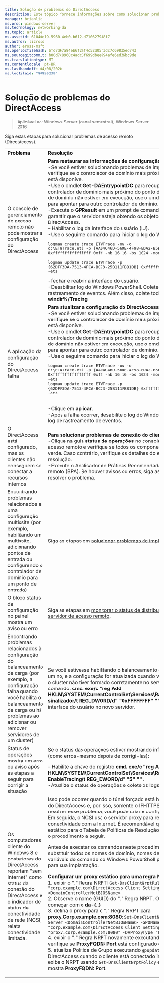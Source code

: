 ```yaml
---
title: Solução de problemas do DirectAccess
description: Este tópico fornece informações sobre como solucionar problemas de implantações do DirectAccess no Windows Server 2016.
manager: brianlic
ms.prod: windows-server
ms.technology: networking-da
ms.topic: article
ms.assetid: 61040e19-5960-4eb0-b612-d710627988f7
ms.author: lizross
author: eross-msft
ms.openlocfilehash: bfd7d67a84eb6f2af4c52d05f3dc7c69835ed743
ms.sourcegitcommit: b00d7c8968c4adc8f699dbee694afe6ed36bc9de
ms.translationtype: MT
ms.contentlocale: pt-BR
ms.lasthandoff: 04/08/2020
ms.locfileid: "80856239"
---
```

# <a name="troubleshooting-directaccess"></a>Solução de problemas do DirectAccess

>Aplicável ao: Windows Server (canal semestral), Windows Server 2016

Siga estas etapas para solucionar problemas de acesso remoto (DirectAccess).  
  
|||  
|-|-|  
|**Problema**|**Resolução**|  
|O console de gerenciamento de acesso remoto não pode mostrar a configuração do DirectAccess|**Para restaurar as informações de configuração ausentes**<br />-Se você estiver solucionando problemas de implantação multissite, verifique se o controlador de domínio mais próximo do ponto de entrada está disponível.<br />-Use o cmdlet **Get-DAEntrypointDC** para recuperar o nome do controlador de domínio mais próximo do ponto de entrada. Se o controlador de domínio não estiver em execução, use o cmdlet **set-DAEntryPointDC** para apontar para outro controlador de domínio.<br />-Execute o **GPResult** em um prompt de comando elevado no servidor para garantir que o servidor esteja obtendo os objetos de política de grupo do DirectAccess.<br />– Habilitar o log da interface do usuário (IU).<br />-Use o seguinte comando para iniciar o log do Windows PowerShell:<pre>logman create trace ETWTrace -ow -o c:\ETWTrace.etl -p {AAD4C46D-56DE-4F98-BDA2-B5EAEBDD2B04} 0xffffffffffffffff 0xff -nb 16 16 -bs 1024 -mode 0x2 -max 2048 -ets <br />logman update trace ETWTrace -p {62DFF3DA-7513-4FCA-BC73-25B111FBB1DB} 0xffffffffffffffff 0xff -ets</pre><repro>-fechar e reabrir a interface do usuário.<br />-Desabilitar log do Windows PowerShell. Colete os arquivos de log de rastreamento de eventos. Além disso, colete todos os logs da pasta **% windir%/Tracing**|  
|A aplicação da configuração do DirectAccess falha|**Para atualizar a configuração do DirectAccess**<br />-Se você estiver solucionando problemas de implantação multissite, verifique se o controlador de domínio mais próximo do ponto de entrada está disponível.<br />-Use o cmdlet **Get-DAEntrypointDC** para recuperar o nome do controlador de domínio mais próximo do ponto de entrada. Se o controlador de domínio não estiver em execução, use o cmdlet **set-DAEntryPointDC** para apontar para outro controlador de domínio.<br />-Use o seguinte comando para iniciar o log do Windows PowerShell:<br /><pre>logman create trace ETWTrace -ow -o c:\ETWTrace.etl -p {AAD4C46D-56DE-4F98-BDA2-B5EAEBDD2B04} 0xffffffffffffffff 0xff -nb 16 16 -bs 1024 -mode 0x2 -max 2048 -ets<br />logman update trace ETWTrace -p {62DFF3DA-7513-4FCA-BC73-25B111FBB1DB} 0xffffffffffffffff 0xff -ets</pre>    <repro><br />-Clique em **aplicar**.<br />-Após a falha ocorrer, desabilite o log do Windows PowerShell e colete o log de rastreamento de eventos.|  
|O DirectAccess está configurado, mas os clientes não conseguem se conectar a recursos internos|**Para solucionar problemas de conexão do cliente**<br />-Clique na guia **status de operações** no console de gerenciamento de acesso remoto e verifique se todos os componentes mostram um ícone verde. Caso contrário, verifique os detalhes do erro e siga as etapas de resolução.<br />-Execute o Analisador de Práticas Recomendadas do servidor de acesso remoto (BPA). Se houver avisos ou erros, siga as etapas de resolução para resolver o problema.|  
|Encontrando problemas relacionados a uma configuração multissite (por exemplo, habilitando um multissite, adicionando pontos de entrada ou configurando o controlador de domínio para um ponto de entrada)|Siga as etapas em [solucionar problemas de implantação multissite](https://technet.microsoft.com/library/jj554657(v=ws.11).aspx).|  
|O bloco status da configuração no painel mostra um aviso ou erro|Siga as etapas em [monitorar o status de distribuição da configuração do servidor de acesso remoto](https://technet.microsoft.com/library/jj574221(v=ws.11).aspx).|  
|Encontrando problemas relacionados à configuração do balanceamento de carga (por exemplo, a configuração falha quando você habilita o balanceamento de carga ou há problemas ao adicionar ou remover servidores de um cluster)|Se você estivesse habilitando o balanceamento de carga ou adicionando um nó, e a configuração for atualizada quando você clicou em **aplicar**, mas o cluster não tiver formado corretamente no servidor, execute o seguinte comando: **cmd. exe/c "reg Add HKLM\SYSTEM\CurrentControlSet\Services\RaMgmtSvc\Parameters/f/v sinalizador/t REG_DWORD/d" "0xFFFFFFFF" ""** para coletar os logs da interface do usuário no novo servidor.|  
|Status de operações mostra um erro ou aviso após as etapas a seguir para corrigir a situação|Se o status das operações estiver mostrando informações incorretas (como erros-mesmo depois de corrigi-las):<p>– Habilite a chave do registro **cmd. exe/c "reg Add HKLM\SYSTEM\CurrentControlSet\Services\RaMgmtSvc\Parameters/f/V EnableTracing/t REG_DWORD/d" "5" ""** .<br />-Atualize o status de operações e colete os logs de **% windir%/Tracing**.|  
|Os computadores cliente do Windows 8 e posteriores do DirectAccess reportam "sem Internet" como status da conexão do DirectAccess e o indicador de status de conectividade de rede (NCSI) relata conectividade limitada.|Isso pode ocorrer quando o túnel forçado está habilitado na configuração do DirectAccess e, por isso, somente o IPHTTPS está sendo usado. Para resolver esse problema, você pode criar e configurar um servidor proxy. Em seguida, o NCSI usa o servidor proxy para realizar verificações de conectividade com a Internet. É recomendável que você adicione um proxy estático para o Tabela de Políticas de Resolução de Nomes (NRPT) usando o procedimento a seguir.<p>Antes de executar os comandos neste procedimento, certifique-se de substituir todos os nomes de domínio, nomes de computador e outras variáveis de comando do Windows PowerShell por valores apropriados para sua implantação.<p>**Configurar um proxy estático para uma regra NRPT**<br />1. exibir o "." Regra NRPT: `Get-DnsClientNrptRule -GpoName "corp.example.com\DirectAccess Client Settings" -Server <DomainControllerNetBIOSName>`<br />2. Observe o nome (GUID) do "." Regra NRPT. O nome (GUID) deve começar com o **da-{..}**<br />3. defina o proxy para o "." Regra NRPT para **proxy.Corp.example.com:8080**: `Set-DnsClientNrptRule -Name "DA-{..}" -Server <DomainControllerNetBIOSName> -GPOName "corp.example.com\DirectAccess Client Settings" -DAProxyServerName "proxy.corp.example.com:8080" -DAProxyType "UseProxyName"`<br />4. exibir o "." Regra NRPT novamente executando `Get-DnsClientNrptRule`e verifique se **ProxyFQDN: Port** está configurado corretamente.<br />5. atualize Política de Grupo executando `gpupdate /force` em um cliente do DirectAccess quando o cliente está conectado internamente e, em seguida, exiba o NRPT usando `Get-DnsClientNrptPolicy` e verifique se a regra "." mostra **ProxyFQDN: Port**.|  
  


